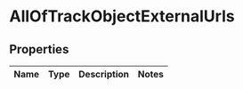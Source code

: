 # AllOfTrackObjectExternalUrls

## Properties
Name | Type | Description | Notes
------------ | ------------- | ------------- | -------------
